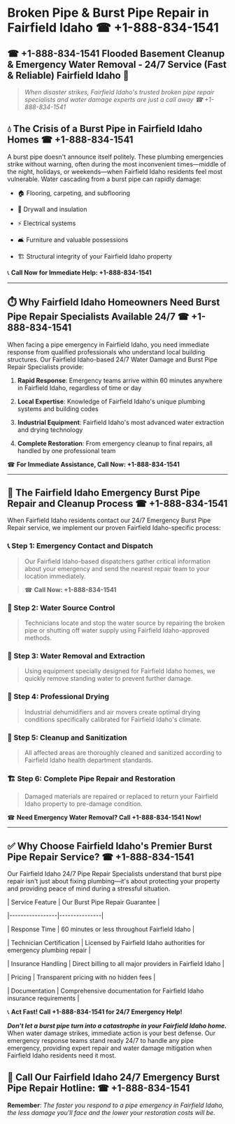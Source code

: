 # Broken Pipe & Burst Pipe Repair in Fairfield Idaho ☎ +1-888-834-1541  
## ☎ +1-888-834-1541 Flooded Basement Cleanup & Emergency Water Removal - 24/7 Service (Fast & Reliable) Fairfield Idaho 🚨  

> *When disaster strikes, Fairfield Idaho's trusted broken pipe repair specialists and water damage experts are just a call away ☎ +1-888-834-1541*  

## 💧 The Crisis of a Burst Pipe in Fairfield Idaho Homes ☎ +1-888-834-1541  

A burst pipe doesn't announce itself politely. These plumbing emergencies strike without warning, often during the most inconvenient times—middle of the night, holidays, or weekends—when Fairfield Idaho residents feel most vulnerable. Water cascading from a burst pipe can rapidly damage:  

* 🏠 Flooring, carpeting, and subflooring  
* 🧱 Drywall and insulation  
* ⚡ Electrical systems  
* 🛋️ Furniture and valuable possessions  
* 🏗️ Structural integrity of your Fairfield Idaho property  

📞 **Call Now for Immediate Help: +1-888-834-1541**  

---  

## ⏱️ Why Fairfield Idaho Homeowners Need Burst Pipe Repair Specialists Available 24/7 ☎ +1-888-834-1541  

When facing a pipe emergency in Fairfield Idaho, you need immediate response from qualified professionals who understand local building structures. Our Fairfield Idaho-based 24/7 Water Damage and Burst Pipe Repair Specialists provide:  

1. **Rapid Response**: Emergency teams arrive within 60 minutes anywhere in Fairfield Idaho, regardless of time or day  
2. **Local Expertise**: Knowledge of Fairfield Idaho's unique plumbing systems and building codes  
3. **Industrial Equipment**: Fairfield Idaho's most advanced water extraction and drying technology  
4. **Complete Restoration**: From emergency cleanup to final repairs, all handled by one professional team  

☎ **For Immediate Assistance, Call Now: +1-888-834-1541**  

---  

## 🔧 The Fairfield Idaho Emergency Burst Pipe Repair and Cleanup Process ☎ +1-888-834-1541  

When Fairfield Idaho residents contact our 24/7 Emergency Burst Pipe Repair service, we implement our proven Fairfield Idaho-specific process:  

### 📞 Step 1: Emergency Contact and Dispatch  
> Our Fairfield Idaho-based dispatchers gather critical information about your emergency and send the nearest repair team to your location immediately.  
> ☎ **Call Now: +1-888-834-1541**  

### 🚿 Step 2: Water Source Control  
> Technicians locate and stop the water source by repairing the broken pipe or shutting off water supply using Fairfield Idaho-approved methods.  

### 🌊 Step 3: Water Removal and Extraction  
> Using equipment specially designed for Fairfield Idaho homes, we quickly remove standing water to prevent further damage.  

### 💨 Step 4: Professional Drying  
> Industrial dehumidifiers and air movers create optimal drying conditions specifically calibrated for Fairfield Idaho's climate.  

### 🧼 Step 5: Cleanup and Sanitization  
> All affected areas are thoroughly cleaned and sanitized according to Fairfield Idaho health department standards.  

### 🏗️ Step 6: Complete Pipe Repair and Restoration  
> Damaged materials are repaired or replaced to return your Fairfield Idaho property to pre-damage condition.  

☎ **Need Emergency Water Removal? Call +1-888-834-1541 Now!**  

---  

## ✅ Why Choose Fairfield Idaho's Premier Burst Pipe Repair Service? ☎ +1-888-834-1541  

Our Fairfield Idaho 24/7 Pipe Repair Specialists understand that burst pipe repair isn't just about fixing plumbing—it's about protecting your property and providing peace of mind during a stressful situation.  

| Service Feature | Our Burst Pipe Repair Guarantee |  
|-----------------|---------------|  
| Response Time | 60 minutes or less throughout Fairfield Idaho |  
| Technician Certification | Licensed by Fairfield Idaho authorities for emergency plumbing repair |  
| Insurance Handling | Direct billing to all major providers in Fairfield Idaho |  
| Pricing | Transparent pricing with no hidden fees |  
| Documentation | Comprehensive documentation for Fairfield Idaho insurance requirements |  

📞 **Act Fast! Call +1-888-834-1541 for 24/7 Emergency Help!**  

***Don't let a burst pipe turn into a catastrophe in your Fairfield Idaho home.*** When water damage strikes, immediate action is your best defense. Our emergency response teams stand ready 24/7 to handle any pipe emergency, providing expert repair and water damage mitigation when Fairfield Idaho residents need it most.  

## 📱 Call Our Fairfield Idaho 24/7 Emergency Burst Pipe Repair Hotline: ☎ +1-888-834-1541  

**Remember**: *The faster you respond to a pipe emergency in Fairfield Idaho, the less damage you'll face and the lower your restoration costs will be.*